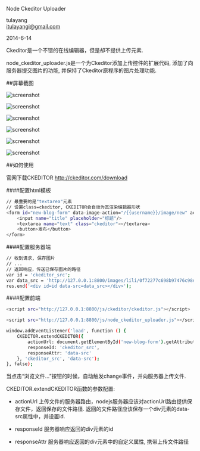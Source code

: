 Node Ckeditor Uploader

tulayang  
itulayangi@gmail.com

2014-6-14

Ckeditor是一个不错的在线编辑器，但是却不提供上传元素. 

node_ckeditor_uploader.js是一个为Ckeditor添加上传控件的扩展代码, 添加了向服务器提交图片的功能, 并保持了Ckeditor原程序的图片处理功能.

##屏幕截图

![screenshot](http://d2.freep.cn/3tb_140614203123qmef533354.png)

![screenshot](http://d2.freep.cn/3tb_140614203123al07533354.png)

![screenshot](http://d3.freep.cn/3tb_140614203123ln1a533354.png)

![screenshot](http://d3.freep.cn/3tb_1406142031231dpc533354.png)

![screenshot](http://d2.freep.cn/3tb_140614203124xfvu533354.png)

![screenshot](http://d3.freep.cn/3tb_140614203124e07n533354.png)

##如何使用

官网下载CKEDITOR http://ckeditor.com/download

####配置html模板
```sh
// 最重要的是"textarea"元素
// 设置class=ckeditor, CKEDITOR会自动为其渲染编辑器形状
<form id="new-blog-form" data-image-action="/{{username}}/image/new" action="/{{username}}/blog/new" method="post">
    <input name="title" placeholder="标题"/>
    <textarea name="text" class="ckeditor"></textarea>
    <button>发布</button>
</form>
```

####配置服务器端
```sh
// 收到请求, 保存图片
// ...
// 返回响应，传送已保存图片的路径
var id = 'ckeditor_src';
var data_src = 'http://127.0.0.1:8800/images/lili/0f72277c698b97476c98e15f8c4665bd.jpg'
res.end('<div id=id data-src=data_src></div>');
```

####配置前端

```sh
<script src="http://127.0.0.1:8800/js/ckeditor/ckeditor.js"></script>
```
```sh
<script src="http://127.0.0.1:8800/js/node_ckeditor_uploader.js"></script>
```
```sh
window.addEventListener('load', function () {
    CKEDITOR.extendCKEDITOR({
        actionUrl: document.getElementById('new-blog-form').getAttribute('data-image-action'),
        responseId: 'ckeditor_src',
        responseAttr: 'data-src'
    }, 'ckeditor_src', 'data-src');
}, false);
```
当点击“浏览文件...”按钮的时候，自动触发change事件，并向服务器上传文件. 

CKEDITOR.extendCKEDITOR函数的参数配置:

* actionUrl 上传文件的服务器路由，nodejs服务器应该对actionUrl路由提供保存文件，返回保存的文件路径.
返回的文件路径应该保存一个div元素的data-src属性中，并设置id.

* responseId 服务器响应返回的div元素的id

* responseAttr 服务器响应返回的div元素中的自定义属性, 携带上传文件路径
